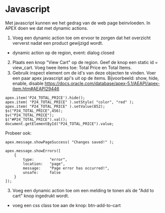 # Javascript
Met javascript kunnen we het gedrag van de web page beinvloeden. In APEX doen we dat met dynamic actions.
1. Voeg een dynamic action toe om ervoor te zorgen dat het overzicht ververst nadat een product gewijzigd wordt.
  - dynamic action op de region, event: dialog closed
2. Plaats een knop "View Cart" op de region. Geef de knop een static id = view_cart. Voeg twee items toe: Total Price en Total Items.
3. Gebruik inspect element om de id's van deze objecten te vinden.
Voer een paar apex javascript api's uit op de items. Bijvoorbeeld: show, hide, enable, disable
https://docs.oracle.com/database/apex-5.1/AEAPI/apex-item.htm#AEAPI29446
```JS
apex.item('P24_TOTAL_PRICE').hide();
apex.item( "P24_TOTAL_PRICE" ).setStyle( "color", "red" );
apex.item( "P24_TOTAL_PRICE" ).setValue(852);
$s("P24_TOTAL_PRICE",456);
$v("P24_TOTAL_PRICE");
$("#P24_TOTAL_PRICE").val();
document.getElementById("P24_TOTAL_PRICE").value;
```
Probeer ook:
```JS
apex.message.showPageSuccess( "Changes saved!" );
```
```JS
apex.message.showErrors([
    {
        type:       "error",
        location:   "page",
        message:    "Page error has occurred!",
        unsafe:     false
    }
]);
```
3. Voeg een dynamic action toe om een melding te tonen als de "Add to cart" knop ingedrukt wordt.
  - voeg een css class toe aan de knop: btn-add-to-cart